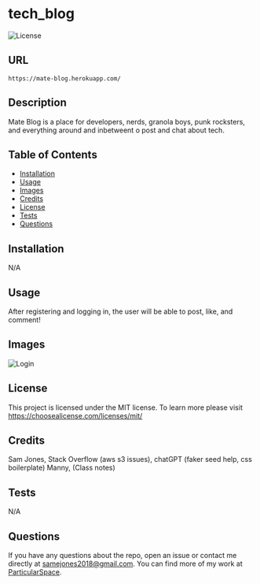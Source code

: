 # tech_blog

  ![License](https://img.shields.io/badge/license-MIT-blue.svg)
  
  ## URL
  
    https://mate-blog.herokuapp.com/

  ## Description

  Mate Blog is a place for developers, nerds, granola boys, punk rocksters, and everything around and inbetweent o post and chat about tech.

  ## Table of Contents

  - [Installation](#installation)
  - [Usage](#usage)
  - [Images](#images)
  - [Credits](#credits)
  - [License](#license)
  - [Tests](#tests)
  - [Questions](#questions)

  ## Installation

  N/A

  ## Usage

  After registering and logging in, the user will be able to post, like, and comment!
  
  ## Images
  
  ![Login](/images/screenshot.png "Login")
  
  ## License

 This project is licensed under the MIT license. To learn more please visit https://choosealicense.com/licenses/mit/

  ## Credits

  Sam Jones,
  Stack Overflow (aws s3 issues),
  chatGPT (faker seed help, css boilerplate)
  Manny, (Class notes)

  ## Tests

  N/A

  ## Questions

  If you have any questions about the repo, open an issue or contact me directly at [samejones2018@gmail.com](mailto:samejones2018@gmail.com). You can find more of my work at [ParticularSpace](https://github.com/ParticularSpace).

